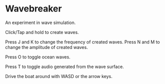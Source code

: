 # Wavebreaker

An experiment in wave simulation.

Click/Tap and hold to create waves.

Press J and K to change the frequency of created waves.
Press N and M to change the amplitude of created waves.

Press O to toggle ocean waves.

Press T to toggle audio generated from the wave surface.

Drive the boat around with WASD or the arrow keys.
